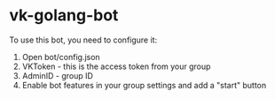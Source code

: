 # vk-golang-bot

To use this bot, you need to configure it:
1) Open bot/config.json
2) VKToken - this is the access token from your group
3) AdminID - group ID 
4) Enable bot features in your group settings and add a "start" button

